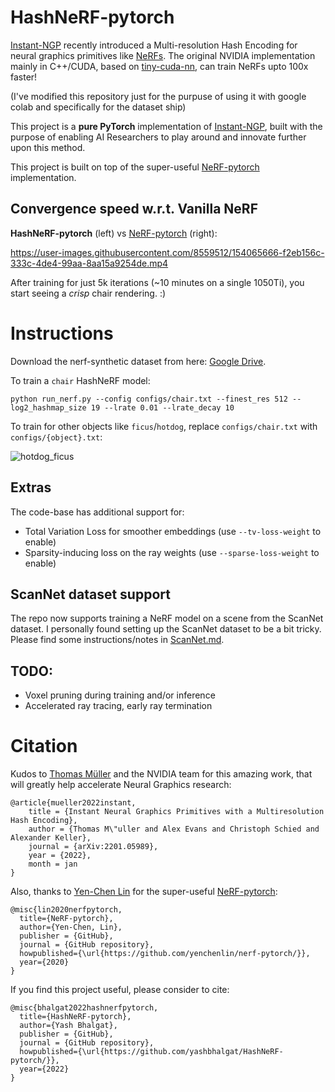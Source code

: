 # HashNeRF-pytorch
[Instant-NGP](https://github.com/NVlabs/instant-ngp) recently introduced a Multi-resolution Hash Encoding for neural graphics primitives like [NeRFs](https://www.matthewtancik.com/nerf). The original NVIDIA implementation mainly in C++/CUDA, based on [tiny-cuda-nn](https://github.com/NVlabs/tiny-cuda-nn), can train NeRFs upto 100x faster!

(I've modified this repository just for the purpuse of using it with google colab and specifically for the dataset ship)

This project is a **pure PyTorch** implementation of [Instant-NGP](https://github.com/NVlabs/instant-ngp), built with the purpose of enabling AI Researchers to play around and innovate further upon this method.

This project is built on top of the super-useful [NeRF-pytorch](https://github.com/yenchenlin/nerf-pytorch) implementation.

## Convergence speed w.r.t. Vanilla NeRF
**HashNeRF-pytorch** (left) vs [NeRF-pytorch](https://github.com/yenchenlin/nerf-pytorch) (right):

https://user-images.githubusercontent.com/8559512/154065666-f2eb156c-333c-4de4-99aa-8aa15a9254de.mp4

After training for just 5k iterations (~10 minutes on a single 1050Ti), you start seeing a _crisp_ chair rendering. :)

# Instructions
Download the nerf-synthetic dataset from here: [Google Drive](https://drive.google.com/drive/folders/1JDdLGDruGNXWnM1eqY1FNL9PlStjaKWi).

To train a `chair` HashNeRF model:
```
python run_nerf.py --config configs/chair.txt --finest_res 512 --log2_hashmap_size 19 --lrate 0.01 --lrate_decay 10
```

To train for other objects like `ficus`/`hotdog`, replace `configs/chair.txt` with `configs/{object}.txt`:

![hotdog_ficus](https://user-images.githubusercontent.com/8559512/154066554-d3656d4a-1738-427c-982d-3ef4e4071969.gif)

## Extras
The code-base has additional support for:
* Total Variation Loss for smoother embeddings (use `--tv-loss-weight` to enable)
* Sparsity-inducing loss on the ray weights (use `--sparse-loss-weight` to enable)

## ScanNet dataset support
The repo now supports training a NeRF model on a scene from the ScanNet dataset. I personally found setting up the ScanNet dataset to be a bit tricky. Please find some instructions/notes in [ScanNet.md](ScanNet.md).


## TODO:
* Voxel pruning during training and/or inference
* Accelerated ray tracing, early ray termination


# Citation
Kudos to [Thomas Müller](https://tom94.net/) and the NVIDIA team for this amazing work, that will greatly help accelerate Neural Graphics research:
```
@article{mueller2022instant,
    title = {Instant Neural Graphics Primitives with a Multiresolution Hash Encoding},
    author = {Thomas M\"uller and Alex Evans and Christoph Schied and Alexander Keller},
    journal = {arXiv:2201.05989},
    year = {2022},
    month = jan
}
```

Also, thanks to [Yen-Chen Lin](https://yenchenlin.me/) for the super-useful [NeRF-pytorch](https://github.com/yenchenlin/nerf-pytorch):
```
@misc{lin2020nerfpytorch,
  title={NeRF-pytorch},
  author={Yen-Chen, Lin},
  publisher = {GitHub},
  journal = {GitHub repository},
  howpublished={\url{https://github.com/yenchenlin/nerf-pytorch/}},
  year={2020}
}
```

If you find this project useful, please consider to cite:
```
@misc{bhalgat2022hashnerfpytorch,
  title={HashNeRF-pytorch},
  author={Yash Bhalgat},
  publisher = {GitHub},
  journal = {GitHub repository},
  howpublished={\url{https://github.com/yashbhalgat/HashNeRF-pytorch/}},
  year={2022}
}
```
